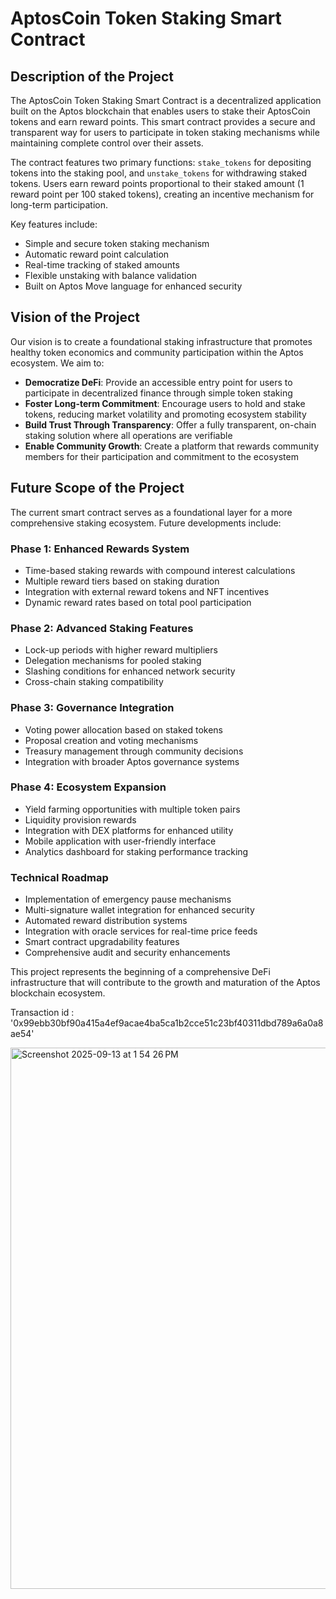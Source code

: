 # AptosCoin Token Staking Smart Contract

## Description of the Project

The AptosCoin Token Staking Smart Contract is a decentralized application built on the Aptos blockchain that enables users to stake their AptosCoin tokens and earn reward points. This smart contract provides a secure and transparent way for users to participate in token staking mechanisms while maintaining complete control over their assets.

The contract features two primary functions: `stake_tokens` for depositing tokens into the staking pool, and `unstake_tokens` for withdrawing staked tokens. Users earn reward points proportional to their staked amount (1 reward point per 100 staked tokens), creating an incentive mechanism for long-term participation.

Key features include:
- Simple and secure token staking mechanism
- Automatic reward point calculation
- Real-time tracking of staked amounts
- Flexible unstaking with balance validation
- Built on Aptos Move language for enhanced security

## Vision of the Project

Our vision is to create a foundational staking infrastructure that promotes healthy token economics and community participation within the Aptos ecosystem. We aim to:

- **Democratize DeFi**: Provide an accessible entry point for users to participate in decentralized finance through simple token staking
- **Foster Long-term Commitment**: Encourage users to hold and stake tokens, reducing market volatility and promoting ecosystem stability
- **Build Trust Through Transparency**: Offer a fully transparent, on-chain staking solution where all operations are verifiable
- **Enable Community Growth**: Create a platform that rewards community members for their participation and commitment to the ecosystem

## Future Scope of the Project

The current smart contract serves as a foundational layer for a more comprehensive staking ecosystem. Future developments include:

### Phase 1: Enhanced Rewards System
- Time-based staking rewards with compound interest calculations
- Multiple reward tiers based on staking duration
- Integration with external reward tokens and NFT incentives
- Dynamic reward rates based on total pool participation

### Phase 2: Advanced Staking Features
- Lock-up periods with higher reward multipliers
- Delegation mechanisms for pooled staking
- Slashing conditions for enhanced network security
- Cross-chain staking compatibility

### Phase 3: Governance Integration
- Voting power allocation based on staked tokens
- Proposal creation and voting mechanisms
- Treasury management through community decisions
- Integration with broader Aptos governance systems

### Phase 4: Ecosystem Expansion
- Yield farming opportunities with multiple token pairs
- Liquidity provision rewards
- Integration with DEX platforms for enhanced utility
- Mobile application with user-friendly interface
- Analytics dashboard for staking performance tracking

### Technical Roadmap
- Implementation of emergency pause mechanisms
- Multi-signature wallet integration for enhanced security
- Automated reward distribution systems
- Integration with oracle services for real-time price feeds
- Smart contract upgradability features
- Comprehensive audit and security enhancements

This project represents the beginning of a comprehensive DeFi infrastructure that will contribute to the growth and maturation of the Aptos blockchain ecosystem.

Transaction id : '0x99ebb30bf90a415a4ef9acae4ba5ca1b2cce51c23bf40311dbd789a6a0a8ae54'


<img width="1545" height="866" alt="Screenshot 2025-09-13 at 1 54 26 PM" src="https://github.com/user-attachments/assets/808797f5-25bc-4077-8ed1-9e5df4763c8a" />
